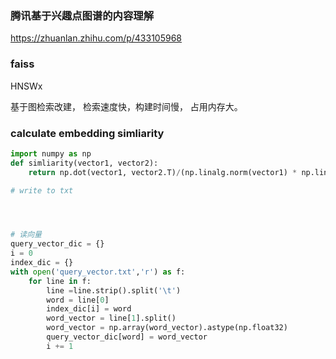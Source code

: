 ### 腾讯基于兴趣点图谱的内容理解

https://zhuanlan.zhihu.com/p/433105968





### faiss 

HNSWx

基于图检索改建， 检索速度快，构建时间慢， 占用内存大。



### calculate embedding simliarity


```python
import numpy as np
def simliarity(vector1, vector2):
    return np.dot(vector1, vector2.T)/(np.linalg.norm(vector1) * np.linalg.norm(vector2))  
```







```python
# write to txt 




# 读向量
query_vector_dic = {}
i = 0
index_dic = {}
with open('query_vector.txt','r') as f:
    for line in f:
        line =line.strip().split('\t')
        word = line[0]
        index_dic[i] = word
        word_vector = line[1].split() 
        word_vector = np.array(word_vector).astype(np.float32)
        query_vector_dic[word] = word_vector
        i += 1
```

